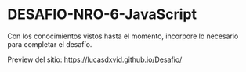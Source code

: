 # DESAFIO-NRO-6-JavaScript

Con los conocimientos vistos hasta el momento, incorpore lo necesario para completar el desafío.

Preview del sitio: https://lucasdxvid.github.io/Desafio/
